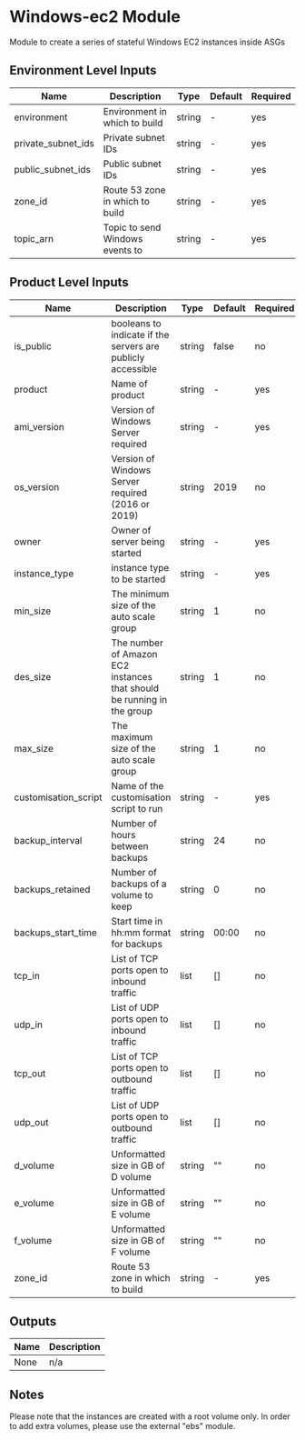 # Windows-ec2 Module

Module to create a series of stateful Windows EC2 instances inside ASGs

## Environment Level Inputs

| Name | Description | Type | Default | Required |
|------|-------------|------|-------|-------|
| environment | Environment in which to build | string | - | yes |
| private_subnet_ids | Private subnet IDs | string | - | yes |
| public_subnet_ids | Public subnet IDs | string | - | yes |
| zone_id | Route 53 zone in which to build | string | - | yes |
| topic_arn | Topic to send Windows events to | string | - | yes |

## Product Level Inputs

| Name | Description | Type | Default | Required |
|------|-------------|------|-------|-------|
| is_public | booleans to indicate if the servers are publicly accessible | string | false | no |
| product | Name of product | string | - | yes |
| ami_version | Version of Windows Server required | string | - | yes |
| os_version | Version of Windows Server required (2016 or 2019) | string | 2019 | no |
| owner | Owner of server being started | string | - | yes |
| instance_type | instance type to be started | string | - | yes |
| min_size | The minimum size of the auto scale group | string | 1 | no |
| des_size | The number of Amazon EC2 instances that should be running in the group | string | 1 | no |
| max_size | The maximum size of the auto scale group | string | 1 | no |
| customisation_script | Name of the customisation script to run | string | - | yes |
| backup_interval | Number of hours between backups | string | 24 | no |
| backups_retained | Number of backups of a volume to keep | string | 0 | no |
| backups_start_time | Start time in hh:mm format for backups | string | 00:00 | no |
| tcp_in | List of TCP ports open to inbound traffic | list | [] | no |
| udp_in | List of UDP ports open to inbound traffic | list | [] | no |
| tcp_out | List of TCP ports open to outbound traffic | list | [] | no |
| udp_out | List of UDP ports open to outbound traffic | list | [] | no |
| d_volume | Unformatted size in GB of D volume | string | "" | no |
| e_volume | Unformatted size in GB of E volume | string | "" | no |
| f_volume | Unformatted size in GB of F volume | string | "" | no |
| zone_id | Route 53 zone in which to build | string | - | yes |

## Outputs

| Name | Description |
|------|-------------|
| None | n/a |

## Notes
Please note that the instances are created with a root volume only. In order to add extra volumes, please use the external "ebs" module.

